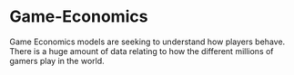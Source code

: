 # Game-Economics
Game Economics models are seeking to understand how players behave.
There is a huge amount of data relating to how the different millions of gamers play in the world.
